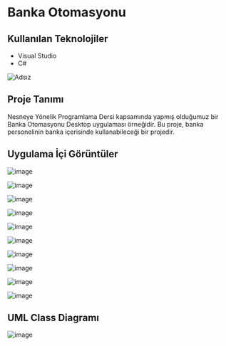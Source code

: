 # Banka Otomasyonu

## Kullanılan Teknolojiler

  + Visual Studio
  + C#

![Adsız](https://user-images.githubusercontent.com/37263322/117032936-9a9a1700-ad0a-11eb-844a-356b9bcfa489.png)


## Proje Tanımı

Nesneye Yönelik Programlama Dersi kapsamında yapmış olduğumuz bir Banka Otomasyonu Desktop uygulaması örneğidir. Bu proje, banka personelinin banka içerisinde kullanabileceği bir projedir.

## Uygulama İçi Görüntüler

![image](https://user-images.githubusercontent.com/37263322/116911073-0f0f8000-ac4f-11eb-8f46-eb489de663f9.png "Giriş Ekranı")
  
![image](https://user-images.githubusercontent.com/37263322/116911102-13d43400-ac4f-11eb-9676-9c0224dac876.png "Müşeri Ekleme")
  
![image](https://user-images.githubusercontent.com/37263322/116911140-1fbff600-ac4f-11eb-92c3-4bcdd2d78a33.png "Hesap Açma")

![image](https://user-images.githubusercontent.com/37263322/116911164-25b5d700-ac4f-11eb-948d-f9391c8d05c6.png "Para Yatırma")

![image](https://user-images.githubusercontent.com/37263322/116911221-3cf4c480-ac4f-11eb-8eb4-8470f6eab6a7.png "Para Çekme")

![image](https://user-images.githubusercontent.com/37263322/116911238-40884b80-ac4f-11eb-9881-9915e397d255.png "Para Transfer Etme")

![image](https://user-images.githubusercontent.com/37263322/116911272-4f6efe00-ac4f-11eb-81e7-9df57ccc70fb.png "Hesap Özeti")

![image](https://user-images.githubusercontent.com/37263322/116911293-57c73900-ac4f-11eb-8ae7-3d21dce80cdb.png "Banka Raporu")

![image](https://user-images.githubusercontent.com/37263322/116911321-60b80a80-ac4f-11eb-9914-34f2b57ecf46.png "Müşteri Listesi")

![image](https://user-images.githubusercontent.com/37263322/116911340-69a8dc00-ac4f-11eb-8e13-52cdacebf119.png "Hesap Kapatma")

## UML Class Diagramı

![image](https://user-images.githubusercontent.com/37263322/116911403-87764100-ac4f-11eb-8f8f-c6110fbd5254.png "UML Class Diagramı")



